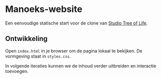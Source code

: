 # Manoeks-website

Een eenvoudige statische start voor de clone van [Studio Tree of Life](https://studiotreeoflife.nl/).

## Ontwikkeling

Open `index.html` in je browser om de pagina lokaal te bekijken. De vormgeving staat in `styles.css`.

In volgende iteraties kunnen we de inhoud verder uitbreiden en interactie toevoegen.
